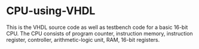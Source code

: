# CPU-using-VHDL

This is the VHDL source code as well as testbench code for a basic 16-bit CPU. The CPU consists of program counter, instruction memory, instruction register, controller, arithmetic-logic unit, RAM, 16-bit registers. 
